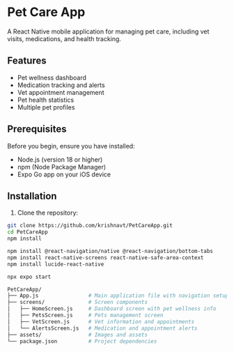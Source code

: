 # Pet Care App

A React Native mobile application for managing pet care, including vet visits, medications, and health tracking.

## Features

- Pet wellness dashboard
- Medication tracking and alerts
- Vet appointment management
- Pet health statistics
- Multiple pet profiles

## Prerequisites

Before you begin, ensure you have installed:
- Node.js (version 18 or higher)
- npm (Node Package Manager)
- Expo Go app on your iOS device

## Installation

1. Clone the repository:
```bash
git clone https://github.com/krishnavt/PetCareApp.git
cd PetCareApp
npm install

npm install @react-navigation/native @react-navigation/bottom-tabs
npm install react-native-screens react-native-safe-area-context
npm install lucide-react-native

npx expo start

PetCareApp/
├── App.js                # Main application file with navigation setup
├── screens/              # Screen components
│   ├── HomeScreen.js     # Dashboard screen with pet wellness info
│   ├── PetsScreen.js     # Pets management screen
│   ├── VetScreen.js      # Vet information and appointments
│   └── AlertsScreen.js   # Medication and appointment alerts
├── assets/               # Images and assets
└── package.json          # Project dependencies